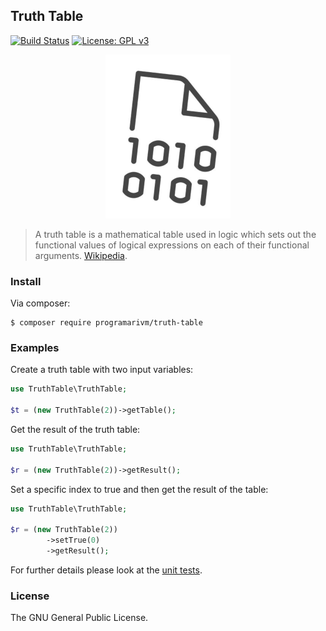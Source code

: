 ## Truth Table

[![Build Status](https://travis-ci.org/programarivm/truth-table.svg?branch=master)](https://travis-ci.org/programarivm/truth-table)
[![License: GPL v3](https://img.shields.io/badge/License-GPL%20v3-blue.svg)](https://www.gnu.org/licenses/gpl-3.0)

<p align="center">
	<img src="https://github.com/programarivm/truth-table/blob/master/resources/logo.png" />
</p>

> A truth table is a mathematical table used in logic which sets out the functional values of logical expressions on each of their functional arguments. [Wikipedia](https://en.wikipedia.org/wiki/Truth_table).

### Install

Via composer:

    $ composer require programarivm/truth-table

### Examples

Create a truth table with two input variables:

```php
use TruthTable\TruthTable;

$t = (new TruthTable(2))->getTable();

```

Get the result of the truth table:

```php
use TruthTable\TruthTable;

$r = (new TruthTable(2))->getResult();

```

Set a specific index to true and then get the result of the table:

```php
use TruthTable\TruthTable;

$r = (new TruthTable(2))
		->setTrue(0)
		->getResult();

```

For further details please look at the [unit tests](https://github.com/programarivm/truth-table/tree/master/tests).

### License

The GNU General Public License.
